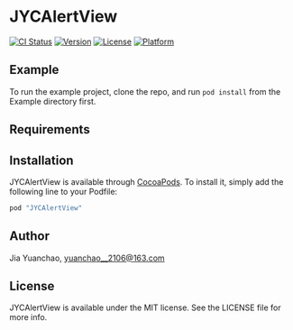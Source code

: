 # JYCAlertView

[![CI Status](http://img.shields.io/travis/jiayuanchao/JYCAlertView.svg?style=flat)](https://travis-ci.org/jiayuanchao/JYCAlertView)
[![Version](https://img.shields.io/cocoapods/v/JYCAlertView.svg?style=flat)](http://cocoapods.org/pods/JYCAlertView)
[![License](https://img.shields.io/cocoapods/l/JYCAlertView.svg?style=flat)](http://cocoapods.org/pods/JYCAlertView)
[![Platform](https://img.shields.io/cocoapods/p/JYCAlertView.svg?style=flat)](http://cocoapods.org/pods/JYCAlertView)

## Example

To run the example project, clone the repo, and run `pod install` from the Example directory first.

## Requirements

## Installation

JYCAlertView is available through [CocoaPods](http://cocoapods.org). To install
it, simply add the following line to your Podfile:

```ruby
pod "JYCAlertView"
```

## Author

Jia Yuanchao, yuanchao__2106@163.com

## License

JYCAlertView is available under the MIT license. See the LICENSE file for more info.

